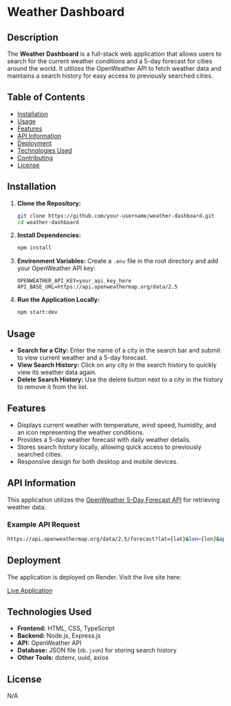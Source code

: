 # Weather Dashboard

## Description

The **Weather Dashboard** is a full-stack web application that allows users to search for the current weather conditions and a 5-day forecast for cities around the world. It utilizes the OpenWeather API to fetch weather data and maintains a search history for easy access to previously searched cities.

## Table of Contents

- [Installation](#installation)
- [Usage](#usage)
- [Features](#features)
- [API Information](#api-information)
- [Deployment](#deployment)
- [Technologies Used](#technologies-used)
- [Contributing](#contributing)
- [License](#license)

## Installation

1. **Clone the Repository:**
   ```bash
   git clone https://github.com/your-username/weather-dashboard.git
   cd weather-dashboard
   ```

2. **Install Dependencies:**
   ```bash
   npm install
   ```

3. **Environment Variables:**
   Create a `.env` file in the root directory and add your OpenWeather API key:
   ```env
   OPENWEATHER_API_KEY=your_api_key_here
   API_BASE_URL=https://api.openweathermap.org/data/2.5
   ```

4. **Run the Application Locally:**
   ```bash
   npm start:dev
   ```

## Usage

- **Search for a City:** Enter the name of a city in the search bar and submit to view current weather and a 5-day forecast.
- **View Search History:** Click on any city in the search history to quickly view its weather data again.
- **Delete Search History:** Use the delete button next to a city in the history to remove it from the list.

## Features

- Displays current weather with temperature, wind speed, humidity, and an icon representing the weather conditions.
- Provides a 5-day weather forecast with daily weather details.
- Stores search history locally, allowing quick access to previously searched cities.
- Responsive design for both desktop and mobile devices.

## API Information

This application utilizes the [OpenWeather 5-Day Forecast API](https://openweathermap.org/forecast5) for retrieving weather data.

### Example API Request
```bash
https://api.openweathermap.org/data/2.5/forecast?lat={lat}&lon={lon}&appid={API key}
```

## Deployment

The application is deployed on Render. Visit the live site here:

[Live Application](https://your-render-app-url.com)

## Technologies Used

- **Frontend:** HTML, CSS, TypeScript
- **Backend:** Node.js, Express.js
- **API:** OpenWeather API
- **Database:** JSON file (`db.json`) for storing search history
- **Other Tools:** dotenv, uuid, axios


## License

N/A